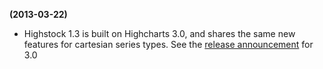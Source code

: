 **(2013-03-22)**
        
- Highstock 1.3 is built on Highcharts 3.0, and shares the same new features for cartesian series types. See the [release announcement](/component/content/article/2-news/54-highcharts-3-0-released) for 3.0